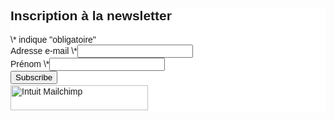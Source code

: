 <div id="mc_embed_shell">
<link href="//cdn-images.mailchimp.com/embedcode/classic-061523.css" rel="stylesheet" type="text/css">
<style type="text/css">
#mc_embed_signup{background:#fff; false;clear:left; font:14px Helvetica,Arial,sans-serif;}
</style>
<div id="mc_embed_signup">
<form action="https://gmail.us12.list-manage.com/subscribe/post?u=6de54c566893a7e8017dec274&amp;id=e589a28f63&amp;f_id=0032d9e1f0" method="post" id="mc-embedded-subscribe-form" name="mc-embedded-subscribe-form" class="validate" target="_blank">
<div id="mc_embed_signup_scroll"><h2>Inscription à la newsletter</h2>
<div class="indicates-required"><span class="asterisk">\*</span> indique "obligatoire"</div>
<div class="mc-field-group"><label for="mce-EMAIL">Adresse e-mail <span class="asterisk">\*</span></label><input type="email" name="EMAIL" class="required email" id="mce-EMAIL" required="" value=""></div><div class="mc-field-group"><label for="mce-FNAME">Prénom <span class="asterisk">\*</span></label><input type="text" name="FNAME" class="required text" id="mce-FNAME" required="" value=""></div>
<div id="mce-responses" class="clear foot">
<div class="response" id="mce-error-response" style="display: none;"></div>
<div class="response" id="mce-success-response" style="display: none;"></div>
</div>
<div aria-hidden="true" style="position: absolute; left: -5000px;">
/\* real people should not fill this in and expect good things - do not remove this or risk form bot signups \*/
<input type="text" name="b_6de54c566893a7e8017dec274_e589a28f63" tabindex="-1" value="">
</div>
<div class="optionalParent">
<div class="clear foot">
<input type="submit" name="subscribe" id="mc-embedded-subscribe" class="button" value="Subscribe">
<p style="margin: 0px auto;"><a href="http://eepurl.com/iYcUow" title="Avec Mailchimp, les campagnes de marketing par e-mail sont un jeu d'enfant"><span style="display: inline-block; background-color: transparent; border-radius: 4px;"><img class="refferal_badge" src="https://digitalasset.intuit.com/render/content/dam/intuit/mc-fe/en_us/images/intuit-mc-rewards-text-dark.svg" alt="Intuit&nbsp;Mailchimp" style="width: 220px; height: 40px; display: flex; padding: 2px 0px; justify-content: center; align-items: center;"></span></a></p>
</div>
</div>
</div>
</form>
</div>
<script type="text/javascript" src="//s3.amazonaws.com/downloads.mailchimp.com/js/mc-validate.js"></script><script type="text/javascript">(function($) {window.fnames = new Array(); window.ftypes = new Array();fnames[0]='EMAIL';ftypes[0]='email';fnames[1]='FNAME';ftypes[1]='text';fnames[2]='LNAME';ftypes[2]='text';fnames[4]='PHONE';ftypes[4]='phone';fnames[5]='BIRTHDAY';ftypes[5]='birthday';fnames[6]='COMPANY';ftypes[6]='text';/\*
\* Translated default messages for the $ validation plugin.
\* Locale: FR
\*/
$.extend($.validator.messages, {
required: "Ce champ est requis.",
remote: "Veuillez remplir ce champ pour continuer.",
email: "Veuillez entrer une adresse email valide.",
url: "Veuillez entrer une URL valide.",
date: "Veuillez entrer une date valide.",
dateISO: "Veuillez entrer une date valide (ISO).",
number: "Veuillez entrer un nombre valide.",
digits: "Veuillez entrer (seulement) une valeur numérique.",
creditcard: "Veuillez entrer un numéro de carte de crédit valide.",
equalTo: "Veuillez entrer une nouvelle fois la même valeur.",
accept: "Veuillez entrer une valeur avec une extension valide.",
maxlength: $.validator.format("Veuillez ne pas entrer plus de {0} caractères."),
minlength: $.validator.format("Veuillez entrer au moins {0} caractères."),
rangelength: $.validator.format("Veuillez entrer entre {0} et {1} caractères."),
range: $.validator.format("Veuillez entrer une valeur entre {0} et {1}."),
max: $.validator.format("Veuillez entrer une valeur inférieure ou égale à {0}."),
min: $.validator.format("Veuillez entrer une valeur supérieure ou égale à {0}.")
});}(jQuery));var $mcj = jQuery.noConflict(true);</script></div>

